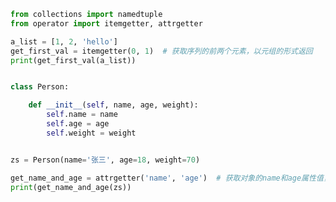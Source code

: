 
<BlogInfo id="787" title="6.itemgetter和attrgetter" author="白日梦想猿" pv=0 read_times=0 pre_cost_time="0分23秒" category="一等函数" tag_list="['一等函数']" create_time="2022.03.10 17:46:08" update_time="2022.03.10 18:09:14" />

```python
from collections import namedtuple
from operator import itemgetter, attrgetter

a_list = [1, 2, 'hello']
get_first_val = itemgetter(0, 1)  # 获取序列的前两个元素，以元组的形式返回
print(get_first_val(a_list))


class Person:

    def __init__(self, name, age, weight):
        self.name = name
        self.age = age
        self.weight = weight


zs = Person(name='张三', age=18, weight=70)

get_name_and_age = attrgetter('name', 'age')  # 获取对象的name和age属性值，以元组的形式返回
print(get_name_and_age(zs))

```
